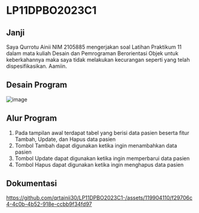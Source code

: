 # LP11DPBO2023C1

## Janji
Saya Qurrotu Ainii NIM 2105885 mengerjakan soal Latihan Praktikum 11 dalam mata kuliah Desain dan Pemrograman Berorientasi Objek untuk keberkahannya maka saya tidak melakukan kecurangan seperti yang telah dispesifikasikan. Aamiin.

## Desain Program
![image](https://github.com/qrtainii30/LP11DPBO2023C1-/assets/119904110/bc53e0eb-0af4-4214-8920-b2db585a9bc1)

## Alur Program
1. Pada tampilan awal terdapat tabel yang berisi data pasien beserta fitur Tambah, Update, dan Hapus data pasien
2. Tombol Tambah dapat digunakan ketika ingin menambahkan data pasien
3. Tombol Update dapat digunakan ketika ingin memperbarui data pasien
4. Tombol Hapus dapat digunakan ketika ingin menghapus data pasien

## Dokumentasi
https://github.com/qrtainii30/LP11DPBO2023C1-/assets/119904110/f29706c4-4c0b-4b52-918e-ccbb9f34fd97

